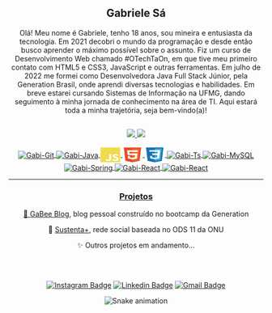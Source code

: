 <h2 align="center">Gabriele Sá</h2>

<div align="center">
    Olá! Meu nome é Gabriele, tenho 18 anos, sou mineira e entusiasta da tecnologia. Em 2021 decobri o mundo da programação e desde então busco aprender o máximo 
    possível sobre o assunto. Fiz um curso de Desenvolvimento Web chamado #OTechTaOn, em que tive meu primeiro contato com HTML5 e CSS3, JavaScript e outras ferramentas.
    Em julho de 2022 me formei como Desenvolvedora Java Full Stack Júnior, pela Generation Brasil, onde aprendi diversas tecnologias e habilidades.
    Em breve estarei cursando Sistemas de Informação na UFMG, dando seguimento à minha jornada de conhecimento na área de TI. Aqui estará toda a minha trajetória, seja bem-vindo(a)!
</div>

##

<div align="center">
  <a href="https://github.com/psgabriele">
  <img height="155em" src="https://github-readme-stats.vercel.app/api?username=psgabriele&show_icons=true&theme=gruvbox_light&include_all_commits=true&count_private=true"/>
  <img height="155em" src="https://github-readme-stats.vercel.app/api/top-langs/?username=psgabriele&layout=compact&langs_count=7&theme=gruvbox_light"/>
</div>
<div align="center" style="display: inline_block"><br>
  <img align="center" alt="Gabi-Git" height="30" width="40" src="https://cdn.jsdelivr.net/gh/devicons/devicon/icons/git/git-original.svg" />
  <img align="center" alt="Gabi-Java" height="30" width="40" src="https://cdn.jsdelivr.net/gh/devicons/devicon/icons/java/java-plain.svg" />
  <img align="center" alt="Gabi-Js" height="30" width="40" src="https://raw.githubusercontent.com/devicons/devicon/master/icons/javascript/javascript-plain.svg">
  <img align="center" alt="Gabi-HTML" height="30" width="40" src="https://raw.githubusercontent.com/devicons/devicon/master/icons/html5/html5-original.svg">
  <img align="center" alt="Gabi-CSS" height="30" width="40" src="https://raw.githubusercontent.com/devicons/devicon/master/icons/css3/css3-original.svg">
  <img align="center" alt="Gabi-Ts" height="30" width="40" src="https://cdn.jsdelivr.net/gh/devicons/devicon/icons/typescript/typescript-original.svg" />
  <img align="center" alt="Gabi-MySQL" height="30" width="40" src="https://cdn.jsdelivr.net/gh/devicons/devicon/icons/mysql/mysql-plain.svg" />
  <img align="center" alt="Gabi-Spring" height="30" width="40" src="https://cdn.jsdelivr.net/gh/devicons/devicon/icons/spring/spring-original.svg" />
  <img align="center" alt="Gabi-React" height="30" width="40" src="https://cdn.jsdelivr.net/gh/devicons/devicon/icons/react/react-original.svg" />
  <img align="center" alt="Gabi-React" height="30" width="40" src="https://cdn.jsdelivr.net/gh/devicons/devicon/icons/materialui/materialui-original.svg" />
</div>
 <hr>
   
 <div align="center">
      <h3>Projetos</h3>
      <p>🐝 <a href="https://gabee-blog.netlify.app/">GaBee Blog</a>, blog pessoal construído no bootcamp da Generation</p>
      <p>🌱 <a href="https://sustentamais.netlify.app/">Sustenta+</a>, rede social baseada no ODS 11 da ONU</p>
     <p>✨ Outros projetos em andamento...</p>
 </div>
 
##
<br>
<div align="center">
 
 [![Instagram Badge](https://img.shields.io/badge/-@psgab-F65A83?style=flat-square&labelColor=F65A83&logo=instagram&logoColor=white&link=https://instagram.com/psgab)](https://instagram.com/psgab)
[![Linkedin Badge](https://img.shields.io/badge/-Gabriele%20Sá-0078AA?style=flat-square&logo=Linkedin&logoColor=white&link=https://www.linkedin.com/in/gabriele-s%C3%A1/)](https://www.linkedin.com/in/gabriele-s%C3%A1/) 
[![Gmail Badge](https://img.shields.io/badge/-gabrielepinheirosa@gmail.com-EA5C2B?style=flat-square&logo=Gmail&logoColor=white&link=mailto:gabrielepinheirosa@gmail.com)](mailto:gabrielepinheirosa@gmail.com)
    
</div>

<div align="center">
    
  ![Snake animation](https://github.com/psgabriele/psgabriele/blob/output/github-contribution-grid-snake.svg)
    
</div>
